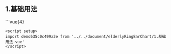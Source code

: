 ## 1.基础用法
<demo535c0c499a3e />
```vue{4}
<template>
    <elderly-ring-bar-chart ref="chartRef"></elderly-ring-bar-chart>
</template>

<script setup>
import { ref, onMounted } from 'vue';

const chartRef = ref();

onMounted(() => chartRef.value.renderChart());
</script>
<style lang="scss" scoped>
.chart {
    height: 664px;
    background-color: rgb(3, 43, 68);
}
</style>
```
<script setup>
import demo535c0c499a3e from '../../document/elderlyRingBarChart/1.基础用法.vue'
</script>